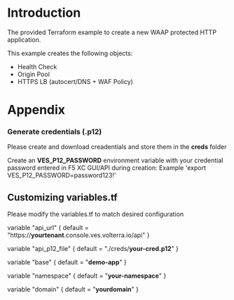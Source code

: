# **Introduction**
The provided Terraform example to create a new WAAP protected HTTP application.  

This example creates the following objects:
* Health Check
* Origin Pool 
* HTTPS LB (autocert/DNS + WAF Policy)

# **Appendix**

### **Generate credentials (.p12)** 
Please create and download creadentials and store them in the **creds** folder

Create an **VES_P12_PASSWORD** environment variable with your credential password entered in F5 XC GUI/API during creation:
Example 'export VES_P12_PASSWORD=password123!'

## Customizing **variables.tf**
Please modify the variables.tf to match desired configuration

  variable "api_url" {
  default = "https://**yourtenant**.console.ves.volterra.io/api"
}

variable "api_p12_file" {
  default = "./creds/**your-cred.p12**"
}

variable "base" {
  default = "**demo-app**"
}

variable "namespace" {
  default = "**your-namespace**"
}  

variable "domain" {
  default = "**yourdomain**"
} 


  
